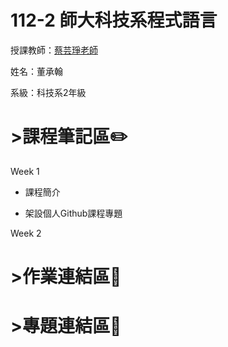 # 112-2 師大科技系程式語言
授課教師：[蔡芸琤老師](https://github.com/pecu)

姓名：董承翰

系級：科技系2年級
# >課程筆記區:pencil2:

Week 1
- 課程簡介

- 架設個人Github課程專題

  
Week 2

# >作業連結區:scroll:



# >專題連結區:page_with_curl:

